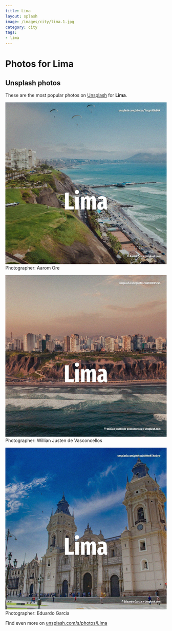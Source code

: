 ```yaml
---
title: Lima
layout: splash
image: /images/city/lima.1.jpg
category: city
tags:
- lima
---
```

# Photos for Lima
 
## Unsplash photos
These are the most popular photos on [Unsplash](https://unsplash.com) for **Lima**.
 
![Lima](/images/city/lima.1.jpg)
Photographer:  Aarom Ore
 
![Lima](/images/city/lima.2.jpg)
Photographer:  Willian Justen de Vasconcellos
 
![Lima](/images/city/lima.3.jpg)
Photographer:  Eduardo Garcia
 
Find even more on [unsplash.com/s/photos/Lima](https://unsplash.com/s/photos/Lima)
 
